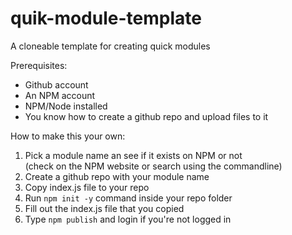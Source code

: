 # quik-module-template
A cloneable template for creating quick modules

Prerequisites:
- Github account
- An NPM account
- NPM/Node installed
- You know how to create a github repo and upload files to it

How to make this your own:
1. Pick a module name an see if it exists on NPM or not<br>
(check on the NPM website or search using the commandline)
2. Create a github repo with your module name
3. Copy index.js file to your repo
4. Run `npm init -y` command inside your repo folder
5. Fill out the index.js file that you copied
6. Type `npm publish` and login if you're not logged in
